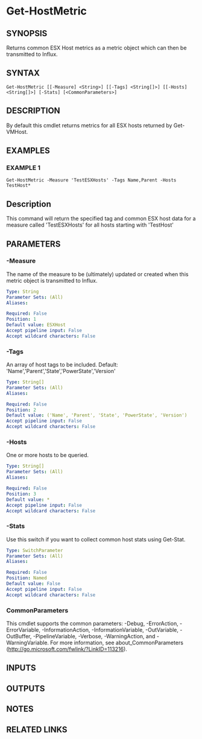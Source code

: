 # Get-HostMetric

## SYNOPSIS
Returns common ESX Host metrics as a metric object which can then be transmitted to Influx.

## SYNTAX

```
Get-HostMetric [[-Measure] <String>] [[-Tags] <String[]>] [[-Hosts] <String[]>] [-Stats] [<CommonParameters>]
```

## DESCRIPTION
By default this cmdlet returns metrics for all ESX hosts returned by Get-VMHost.

## EXAMPLES

### EXAMPLE 1
```
Get-HostMetric -Measure 'TestESXHosts' -Tags Name,Parent -Hosts TestHost*
```

Description
-----------
This command will return the specified tag and common ESX host data for a measure called 'TestESXHosts' for all hosts starting with 'TestHost'

## PARAMETERS

### -Measure
The name of the measure to be (ultimately) updated or created when this metric object is transmitted to Influx.

```yaml
Type: String
Parameter Sets: (All)
Aliases:

Required: False
Position: 1
Default value: ESXHost
Accept pipeline input: False
Accept wildcard characters: False
```

### -Tags
An array of host tags to be included.
Default: 'Name','Parent','State','PowerState','Version'

```yaml
Type: String[]
Parameter Sets: (All)
Aliases:

Required: False
Position: 2
Default value: ('Name', 'Parent', 'State', 'PowerState', 'Version')
Accept pipeline input: False
Accept wildcard characters: False
```

### -Hosts
One or more hosts to be queried.

```yaml
Type: String[]
Parameter Sets: (All)
Aliases:

Required: False
Position: 3
Default value: *
Accept pipeline input: False
Accept wildcard characters: False
```

### -Stats
Use this switch if you want to collect common host stats using Get-Stat.

```yaml
Type: SwitchParameter
Parameter Sets: (All)
Aliases:

Required: False
Position: Named
Default value: False
Accept pipeline input: False
Accept wildcard characters: False
```

### CommonParameters
This cmdlet supports the common parameters: -Debug, -ErrorAction, -ErrorVariable, -InformationAction, -InformationVariable, -OutVariable, -OutBuffer, -PipelineVariable, -Verbose, -WarningAction, and -WarningVariable.
For more information, see about_CommonParameters (http://go.microsoft.com/fwlink/?LinkID=113216).

## INPUTS

## OUTPUTS

## NOTES

## RELATED LINKS
